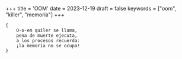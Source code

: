 +++
title = 'OOM'
date = 2023-12-19
draft = false
keywords = ["oom", "killer", "memoria"]
+++

	{
		O-o-em quíler se llama,
		pena de muerte ejecuta,
		a los procesos recuerda:
		¡la memoria no se ocupa!
	}
